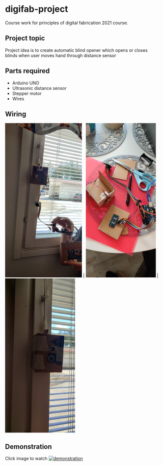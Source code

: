 # digifab-project

Course work for principles of digital fabrication 2021 course.

##  Project topic

Project idea is to create automatic blind opener which opens or closes blinds when user moves hand through distance sensor

## Parts required
- Arduino UNO
- Ultrasonic distance sensor
- Stepper motor
- Wires

## Wiring

<img src="images/01.jpg" width="250" height="500"> | <img src="images/02.jpg" widht="250" height="500">
|<img src="images/05.jpg" widht="250" height="500">

## Demonstration

Click image to watch
[![demonstration](http://i3.ytimg.com/vi/QiO7f5ilPeM/maxresdefault.jpg)](https://www.youtube.com/watch?v=QiO7f5ilPeM "Principles of digital fabrication 2021")

